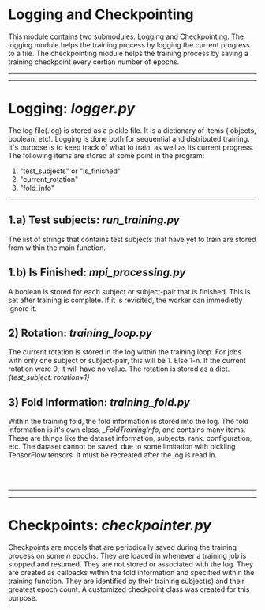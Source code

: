 # <b>Logging and Checkpointing</b>
This module contains two submodules: Logging and Checkpointing. The logging module helps the training process by logging the current progress to a file. The checkpointing module helps the training process by saving a training checkpoint every certian number of epochs.

<hr> <hr>

# <b>Logging</b>: <i>logger.py</i>
<p>
    The log file(.log) is stored as a pickle file. It is a dictionary of items ( objects, boolean, etc). Logging is done both for sequential and distributed training. It's purpose is to keep track of what to train, as well as its current progress. The following items are stored at some point in the program:
</p>

1) "test_subjects" or "is_finished"
2) "current_rotation"
3) "fold_info"

<hr>

## <b>1.a) Test subjects</b>: <i>run_training.py</i>
The list of strings that contains test subjects that have yet to train are stored from within the main function. 

## <b>1.b) Is Finished</b>: <i>mpi_processing.py</i>
A boolean is stored for each subject or subject-pair that is finished. This is set after training is complete. If it is revisited, the worker can immedietly ignore it.

## <b>2) Rotation</b>: <i>training_loop.py</i>
The current rotation is stored in the log within the training loop. For jobs with only one subject or subject-pair, this will be 1. Else 1-n. If the current rotation were 0, it will have no value. The rotation is stored as a dict. <i>{test_subject: rotation+1}</i>

## <b>3) Fold Information</b>: <i>training_fold.py</i>
Within the training fold, the fold information is stored into the log. The fold information is it's own class, <i>_FoldTrainingInfo</i>, and contains many items. These are things like the dataset information, subjects, rank, configuration, etc. The dataset cannot be saved, due to some limitation with pickling TensorFlow tensors. It must be recreated after the log is read in.

<br> <br> <hr> <hr>

# <b>Checkpoints</b>: <i>checkpointer.py</i>
<p> 
Checkpoints are models that are periodically saved during the training process on some <i>n</i> epochs. They are loaded in whenever a training job is stopped and resumed. They are not stored or associated with the log. They are created as callbacks within the fold information and specified within the training function. They are identified by their training subject(s) and their greatest epoch count. A customized checkpoint class was created for this purpose.
</p>
